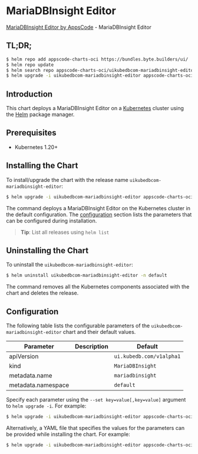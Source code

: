 # MariaDBInsight Editor

[MariaDBInsight Editor by AppsCode](https://appscode.com) - MariaDBInsight Editor

## TL;DR;

```bash
$ helm repo add appscode-charts-oci https://bundles.byte.builders/ui/
$ helm repo update
$ helm search repo appscode-charts-oci/uikubedbcom-mariadbinsight-editor --version=v0.6.0
$ helm upgrade -i uikubedbcom-mariadbinsight-editor appscode-charts-oci/uikubedbcom-mariadbinsight-editor -n default --create-namespace --version=v0.6.0
```

## Introduction

This chart deploys a MariaDBInsight Editor on a [Kubernetes](http://kubernetes.io) cluster using the [Helm](https://helm.sh) package manager.

## Prerequisites

- Kubernetes 1.20+

## Installing the Chart

To install/upgrade the chart with the release name `uikubedbcom-mariadbinsight-editor`:

```bash
$ helm upgrade -i uikubedbcom-mariadbinsight-editor appscode-charts-oci/uikubedbcom-mariadbinsight-editor -n default --create-namespace --version=v0.6.0
```

The command deploys a MariaDBInsight Editor on the Kubernetes cluster in the default configuration. The [configuration](#configuration) section lists the parameters that can be configured during installation.

> **Tip**: List all releases using `helm list`

## Uninstalling the Chart

To uninstall the `uikubedbcom-mariadbinsight-editor`:

```bash
$ helm uninstall uikubedbcom-mariadbinsight-editor -n default
```

The command removes all the Kubernetes components associated with the chart and deletes the release.

## Configuration

The following table lists the configurable parameters of the `uikubedbcom-mariadbinsight-editor` chart and their default values.

|     Parameter      | Description |               Default               |
|--------------------|-------------|-------------------------------------|
| apiVersion         |             | <code>ui.kubedb.com/v1alpha1</code> |
| kind               |             | <code>MariaDBInsight</code>         |
| metadata.name      |             | <code>mariadbinsight</code>         |
| metadata.namespace |             | <code>default</code>                |


Specify each parameter using the `--set key=value[,key=value]` argument to `helm upgrade -i`. For example:

```bash
$ helm upgrade -i uikubedbcom-mariadbinsight-editor appscode-charts-oci/uikubedbcom-mariadbinsight-editor -n default --create-namespace --version=v0.6.0 --set apiVersion=ui.kubedb.com/v1alpha1
```

Alternatively, a YAML file that specifies the values for the parameters can be provided while
installing the chart. For example:

```bash
$ helm upgrade -i uikubedbcom-mariadbinsight-editor appscode-charts-oci/uikubedbcom-mariadbinsight-editor -n default --create-namespace --version=v0.6.0 --values values.yaml
```
